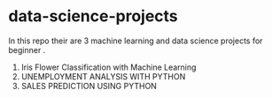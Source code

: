 # data-science-projects
In this repo their are 3 machine learning and data science projects for beginner .
1) Iris Flower Classification with Machine Learning
2) UNEMPLOYMENT ANALYSIS WITH PYTHON
3) SALES PREDICTION USING PYTHON
